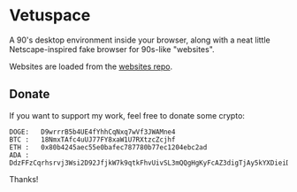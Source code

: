 # Vetuspace
A 90's desktop environment inside your browser, along with a neat little Netscape-inspired fake browser for 90s-like "websites".

Websites are loaded from the [websites repo](https://github.com/MarNicGit/Vetuspace-Websites).

## Donate
If you want to support my work, feel free to donate some crypto:

```
DOGE:   D9wrrrB5b4UE4fYhhCqNxq7wVf3JWAMne4
BTC :   18NmxTAfc4uUJ77FY8xaW1U7RXtzcZcjhf
ETH :   0x80b4245aec55e0bafec787780b77ec1204ebc2ad
ADA :   DdzFFzCqrhsrvj3Wsi2D92JfjkW7k9qtkFhvUivSL3mQQgHgKyFcAZ3digTjAy5kYXDieiDnARs7ANFi55QGzgDVSYmX3PRYupkpfqSh
```

Thanks!
